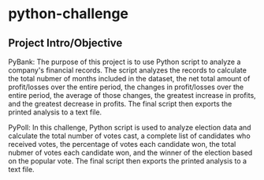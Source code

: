 # python-challenge

## Project Intro/Objective
PyBank: The purpose of this project is to use Python script to analyze a company's financial records. The script analyzes the records to calculate the total nubmer of months included in the dataset, the net total amount of profit/losses over the entire period, the changes in profit/losses over the entire period, the average of those changes, the greatest increase in profits, and the greatest decrease in profits. The final script then exports the printed analysis to a text file.

PyPoll: In this challenge, Python script is used to analyze election data and calculate the total number of votes cast, a complete list of candidates who received votes, the percentage of votes each candidate won, the total nubmer of votes each candidate won, and the winner of the election based on the popular vote. The final script then exports the printed analysis to a text file.